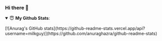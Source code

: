### Hi there 👋

<details open>
 <summary> 😇 <b>My Github Stats</b>: </summary>
<br>
[![Anurag's GitHub stats](https://github-readme-stats.vercel.app/api?username=milkguy)](https://github.com/anuraghazra/github-readme-stats)


</details>






<!--
**milkguy/milkguy** is a ✨ _special_ ✨ repository because its `README.md` (this file) appears on your GitHub profile.

Here are some ideas to get you started:

- 🔭 I’m currently working on ...
- 🌱 I’m currently learning ...
- 👯 I’m looking to collaborate on ...
- 🤔 I’m looking for help with ...
- 💬 Ask me about ...
- 📫 How to reach me: ...
- 😄 Pronouns: ...
- ⚡ Fun fact: ...
-->
